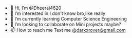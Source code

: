 - 👋 Hi, I’m @Dheeraj4620
- 👀 I’m interested in I don't know bro,like really
- 🌱 I’m currently learning Computer Science Engineering
- 💞️ I’m looking to collaborate on Mini projects maybe?
- 📫 How to reach me Text me @darkxrover@gmail.com

<!---
Dheeraj4620/Dheeraj4620 is a ✨ special ✨ repository because its `README.md` (this file) appears on your GitHub profile.
You can click the Preview link to take a look at your changes.
--->
